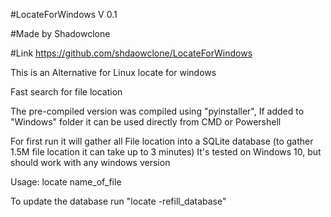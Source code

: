 #LocateForWindows V 0.1

#Made by Shadowclone

#Link https://github.com/shdaowclone/LocateForWindows


This is an Alternative for Linux locate for windows

Fast search for file location

The pre-compiled version was compiled using "pyinstaller", If added to "Windows" folder it can be used directly from CMD or Powershell

For first run it will gather all File location into a SQLite database (to gather 1.5M file location it can take up to 3 minutes)
It's tested on Windows 10, but should work with any windows version

Usage: locate name_of_file

To update the database run "locate -refill_database"
